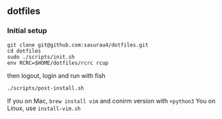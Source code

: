 ## dotfiles

### Initial setup

```
git clone git@github.com:sasurau4/dotfiles.git
cd dotfiles
sudo ./scripts/init.sh
env RCRC=$HOME/dotfiles/rcrc rcup
```

then logout, login and run with fish

```
./scripts/post-install.sh
```

If you on Mac, `brew install vim` and conirm version with `+python3`
You on Linux, use `install-vim.sh`
